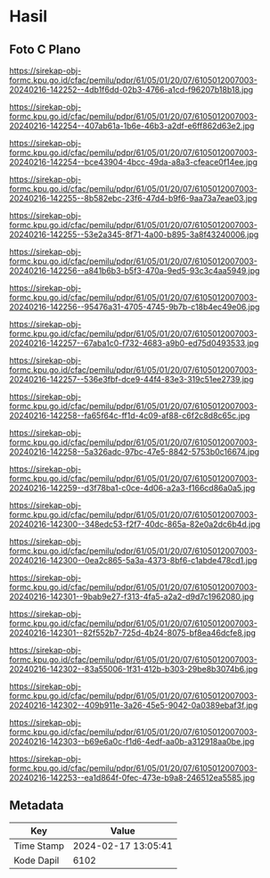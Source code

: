 # Hasil

## Foto C Plano

https://sirekap-obj-formc.kpu.go.id/cfac/pemilu/pdpr/61/05/01/20/07/6105012007003-20240216-142252--4db1f6dd-02b3-4766-a1cd-f96207b18b18.jpg

https://sirekap-obj-formc.kpu.go.id/cfac/pemilu/pdpr/61/05/01/20/07/6105012007003-20240216-142254--407ab61a-1b6e-46b3-a2df-e6ff862d63e2.jpg

https://sirekap-obj-formc.kpu.go.id/cfac/pemilu/pdpr/61/05/01/20/07/6105012007003-20240216-142254--bce43904-4bcc-49da-a8a3-cfeace0f14ee.jpg

https://sirekap-obj-formc.kpu.go.id/cfac/pemilu/pdpr/61/05/01/20/07/6105012007003-20240216-142255--8b582ebc-23f6-47d4-b9f6-9aa73a7eae03.jpg

https://sirekap-obj-formc.kpu.go.id/cfac/pemilu/pdpr/61/05/01/20/07/6105012007003-20240216-142255--53e2a345-8f71-4a00-b895-3a8f43240006.jpg

https://sirekap-obj-formc.kpu.go.id/cfac/pemilu/pdpr/61/05/01/20/07/6105012007003-20240216-142256--a841b6b3-b5f3-470a-9ed5-93c3c4aa5949.jpg

https://sirekap-obj-formc.kpu.go.id/cfac/pemilu/pdpr/61/05/01/20/07/6105012007003-20240216-142256--95476a31-4705-4745-9b7b-c18b4ec49e06.jpg

https://sirekap-obj-formc.kpu.go.id/cfac/pemilu/pdpr/61/05/01/20/07/6105012007003-20240216-142257--67aba1c0-f732-4683-a9b0-ed75d0493533.jpg

https://sirekap-obj-formc.kpu.go.id/cfac/pemilu/pdpr/61/05/01/20/07/6105012007003-20240216-142257--536e3fbf-dce9-44f4-83e3-319c51ee2739.jpg

https://sirekap-obj-formc.kpu.go.id/cfac/pemilu/pdpr/61/05/01/20/07/6105012007003-20240216-142258--fa65f64c-ff1d-4c09-af88-c6f2c8d8c65c.jpg

https://sirekap-obj-formc.kpu.go.id/cfac/pemilu/pdpr/61/05/01/20/07/6105012007003-20240216-142258--5a326adc-97bc-47e5-8842-5753b0c16674.jpg

https://sirekap-obj-formc.kpu.go.id/cfac/pemilu/pdpr/61/05/01/20/07/6105012007003-20240216-142259--d3f78ba1-c0ce-4d06-a2a3-f166cd86a0a5.jpg

https://sirekap-obj-formc.kpu.go.id/cfac/pemilu/pdpr/61/05/01/20/07/6105012007003-20240216-142300--348edc53-f2f7-40dc-865a-82e0a2dc6b4d.jpg

https://sirekap-obj-formc.kpu.go.id/cfac/pemilu/pdpr/61/05/01/20/07/6105012007003-20240216-142300--0ea2c865-5a3a-4373-8bf6-c1abde478cd1.jpg

https://sirekap-obj-formc.kpu.go.id/cfac/pemilu/pdpr/61/05/01/20/07/6105012007003-20240216-142301--9bab9e27-f313-4fa5-a2a2-d9d7c1962080.jpg

https://sirekap-obj-formc.kpu.go.id/cfac/pemilu/pdpr/61/05/01/20/07/6105012007003-20240216-142301--82f552b7-725d-4b24-8075-bf8ea46dcfe8.jpg

https://sirekap-obj-formc.kpu.go.id/cfac/pemilu/pdpr/61/05/01/20/07/6105012007003-20240216-142302--83a55006-1f31-412b-b303-29be8b3074b6.jpg

https://sirekap-obj-formc.kpu.go.id/cfac/pemilu/pdpr/61/05/01/20/07/6105012007003-20240216-142302--409b911e-3a26-45e5-9042-0a0389ebaf3f.jpg

https://sirekap-obj-formc.kpu.go.id/cfac/pemilu/pdpr/61/05/01/20/07/6105012007003-20240216-142303--b69e6a0c-f1d6-4edf-aa0b-a312918aa0be.jpg

https://sirekap-obj-formc.kpu.go.id/cfac/pemilu/pdpr/61/05/01/20/07/6105012007003-20240216-142253--ea1d864f-0fec-473e-b9a8-246512ea5585.jpg


## Metadata

| Key        | Value               |
| ---------- | ------------------- |
| Time Stamp | 2024-02-17 13:05:41 |
| Kode Dapil | 6102                |



